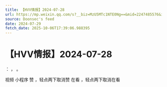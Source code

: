 ```yaml
---
title: 【HVV情报】2024-07-28
url: https://mp.weixin.qq.com/s?__biz=MzU5MTc1NTE0Ng==&mid=2247485576&idx=1&sn=b8660e509f8998c2130453ebc7107b4e
source: Doonsec's feed
date: 2024-07-29
fetch_date: 2025-10-06T17:39:06.988395
---
```


# 【HVV情报】2024-07-28

：
，
。

视频
小程序
赞
，轻点两下取消赞
在看
，轻点两下取消在看
